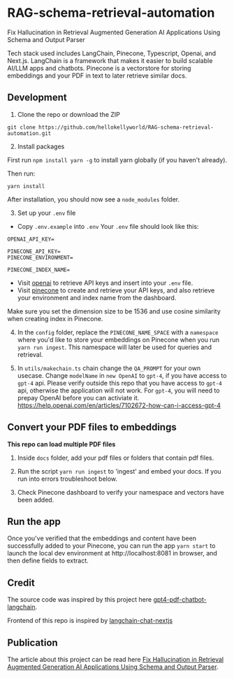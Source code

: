 # RAG-schema-retrieval-automation

Fix Hallucination in Retrieval Augmented Generation AI Applications Using Schema and Output Parser

Tech stack used includes LangChain, Pinecone, Typescript, Openai, and Next.js. LangChain is a framework that makes it easier to build scalable AI/LLM apps and chatbots. Pinecone is a vectorstore for storing embeddings and your PDF in text to later retrieve similar docs.

## Development

1. Clone the repo or download the ZIP

```
git clone https://github.com/hellokellyworld/RAG-schema-retrieval-automation.git
```


2. Install packages

First run `npm install yarn -g` to install yarn globally (if you haven't already).

Then run:

```
yarn install
```
After installation, you should now see a `node_modules` folder.

3. Set up your `.env` file

- Copy `.env.example` into `.env`
  Your `.env` file should look like this:

```
OPENAI_API_KEY=

PINECONE_API_KEY=
PINECONE_ENVIRONMENT=

PINECONE_INDEX_NAME=

```

- Visit [openai](https://help.openai.com/en/articles/4936850-where-do-i-find-my-secret-api-key) to retrieve API keys and insert into your `.env` file.
- Visit [pinecone](https://pinecone.io/) to create and retrieve your API keys, and also retrieve your environment and index name from the dashboard.

Make sure you set the dimension size to be 1536 and use cosine similarity when creating index in Pinecone.

4. In the `config` folder, replace the `PINECONE_NAME_SPACE` with a `namespace` where you'd like to store your embeddings on Pinecone when you run `yarn run ingest`. This namespace will later be used for queries and retrieval.

5. In `utils/makechain.ts` chain change the `QA_PROMPT` for your own usecase. Change `modelName` in `new OpenAI` to `gpt-4`, if you have access to `gpt-4` api. Please verify outside this repo that you have access to `gpt-4` api, otherwise the application will not work. For `gpt-4`, you will need to prepay OpenAI before you can activiate it. https://help.openai.com/en/articles/7102672-how-can-i-access-gpt-4

## Convert your PDF files to embeddings

**This repo can load multiple PDF files**

1. Inside `docs` folder, add your pdf files or folders that contain pdf files.

2. Run the script `yarn run ingest` to 'ingest' and embed your docs. If you run into errors troubleshoot below.

3. Check Pinecone dashboard to verify your namespace and vectors have been added.

## Run the app

Once you've verified that the embeddings and content have been successfully added to your Pinecone, you can run the app `yarn start` to launch the local dev environment at http://localhost:8081 in browser, and then define fields to extract.

## Credit

The source code was inspired by this project here [gpt4-pdf-chatbot-langchain](https://github.com/mayooear/gpt4-pdf-chatbot-langchain).

Frontend of this repo is inspired by [langchain-chat-nextjs](https://github.com/zahidkhawaja/langchain-chat-nextjs)

## Publication
The article about this project can be read here [Fix Hallucination in Retrieval Augmented Generation AI Applications Using Schema and Output Parser](https://kelly-kang.medium.com/fix-hallucination-in-retrieval-augmented-generation-ai-applications-using-schema-and-output-parser-d58325daf1da).
